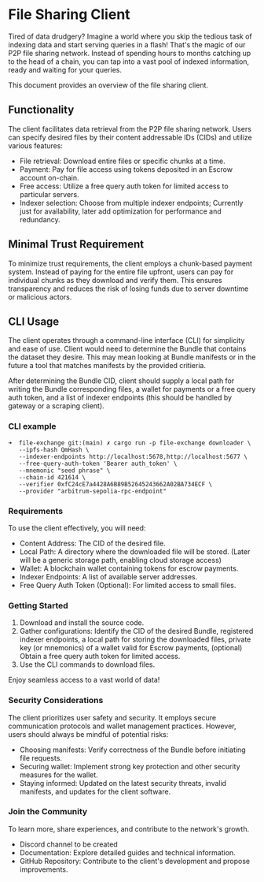 # File Sharing Client

Tired of data drudgery? Imagine a world where you skip the tedious task of indexing data and start serving queries in a flash! That's the magic of our P2P file sharing network. Instead of spending hours to months catching up to the head of a chain, you can tap into a vast pool of indexed information, ready and waiting for your queries. 

This document provides an overview of the file sharing client.

## Functionality

The client facilitates data retrieval from the P2P file sharing network. Users can specify desired files by their content addressable IDs (CIDs) and utilize various features:

- File retrieval: Download entire files or specific chunks at a time.
- Payment: Pay for file access using tokens deposited in an Escrow account on-chain.
- Free access: Utilize a free query auth token for limited access to particular servers.
- Indexer selection: Choose from multiple indexer endpoints; Currently just for availability, later add optimization for performance and redundancy.

## Minimal Trust Requirement

To minimize trust requirements, the client employs a chunk-based payment system. Instead of paying for the entire file upfront, users can pay for individual chunks as they download and verify them. This ensures transparency and reduces the risk of losing funds due to server downtime or malicious actors.

## CLI Usage

The client operates through a command-line interface (CLI) for simplicity and ease of use. Client would need to determine the Bundle that contains the dataset they desire. This may mean looking at Bundle manifests or in the future a tool that matches manifests by the provided critieria. 

After determining the Bundle CID, client should supply a local path for writing the Bundle corresponding files, a wallet for payments or a free query auth token, and a list of indexer endpoints (this should be handled by gateway or a scraping client).

### CLI example
```
➜  file-exchange git:(main) ✗ cargo run -p file-exchange downloader \
   --ipfs-hash QmHash \
   --indexer-endpoints http://localhost:5678,http://localhost:5677 \
   --free-query-auth-token 'Bearer auth_token' \
   --mnemonic "seed phrase" \
   --chain-id 421614 \
   --verifier 0xfC24cE7a4428A6B89B52645243662A02BA734ECF \
   --provider "arbitrum-sepolia-rpc-endpoint"
```


### Requirements

To use the client effectively, you will need:

- Content Address: The CID of the desired file.
- Local Path: A directory where the downloaded file will be stored. (Later will be a generic storage path, enabling cloud storage access)
- Wallet: A blockchain wallet containing tokens for escrow payments.
- Indexer Endpoints: A list of available server addresses.
- Free Query Auth Token (Optional): For limited access to small files.

### Getting Started

1. Download and install the source code.
2. Gather configurations: Identify the CID of the desired Bundle, registered indexer endpoints, a local path for storing the downloaded files, private key (or mnemonics) of a wallet valid for Escrow payments, (optional) Obtain a free query auth token for limited access.
3. Use the CLI commands to download files.

Enjoy seamless access to a vast world of data!

### Security Considerations

The client prioritizes user safety and security. It employs secure communication protocols and wallet management practices. However, users should always be mindful of potential risks:

- Choosing manifests: Verify correctness of the Bundle before initiating file requests.
- Securing wallet: Implement strong key protection and other security measures for the wallet.
- Staying informed: Updated on the latest security threats, invalid manifests, and updates for the client software.

### Join the Community

To learn more, share experiences, and contribute to the network's growth.

- Discord channel to be created
- Documentation: Explore detailed guides and technical information.
- GitHub Repository: Contribute to the client's development and propose improvements.
